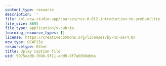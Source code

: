 ```yaml
---
content_type: resource
description: ''
file: /ol-ocw-studio-app/courses/res-6-012-introduction-to-probability-spring-2018/5075eed97b985f11add98f7a0898ebba_GOmLwHaa8Ik.vtt
file_size: 8695
file_type: application/x-subrip
learning_resource_types: []
license: https://creativecommons.org/licenses/by-nc-sa/4.0/
ocw_type: OCWFile
resourcetype: Other
title: 3play caption file
uid: 5075eed9-7b98-5f11-add9-8f7a0898ebba
---
```

